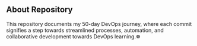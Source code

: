 ## About Repository
This repository documents my 50-day DevOps journey, where each commit signifies a step towards streamlined processes, automation, and collaborative development towards DevOps learning.☸️

